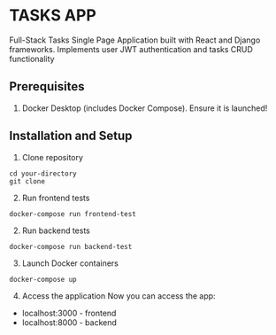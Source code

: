 # TASKS APP
Full-Stack Tasks Single Page Application built with React and Django frameworks. Implements user JWT authentication and tasks CRUD functionality 
## Prerequisites
1. Docker Desktop (includes Docker Compose). Ensure it is launched!

## Installation and Setup
1. Clone repository
```
cd your-directory
git clone 
```

2. Run frontend tests
```
docker-compose run frontend-test
```

2. Run backend tests
```
docker-compose run backend-test
```

3. Launch Docker containers
```
docker-compose up
```

4. Access the application
Now you can access the app:
- localhost:3000 - frontend
- localhost:8000 - backend
